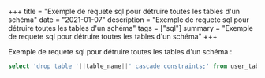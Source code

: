 +++
title = "Exemple de requete sql pour détruire toutes les tables d'un schéma"
date = "2021-01-07"
description = "Exemple de requete sql pour détruire toutes les tables d'un schéma"
tags = ["sql"]
summary = "Exemple de requete sql pour détruire toutes les tables d'un schéma"
+++

Exemple de requete sql pour détruire toutes les tables d'un schéma :
```sql
select 'drop table '||table_name||' cascade constraints;' from user_tables;
```

